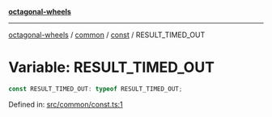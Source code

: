 [**octagonal-wheels**](../../../../../../README.md)

***

[octagonal-wheels](../../../../../../globals.md) / [common](../../../README.md) / [const](../README.md) / RESULT\_TIMED\_OUT

# Variable: RESULT\_TIMED\_OUT

```ts
const RESULT_TIMED_OUT: typeof RESULT_TIMED_OUT;
```

Defined in: [src/common/const.ts:1](https://github.com/vrtmrz/octagonal-wheels/blob/main/src/common/const.ts#L1)
